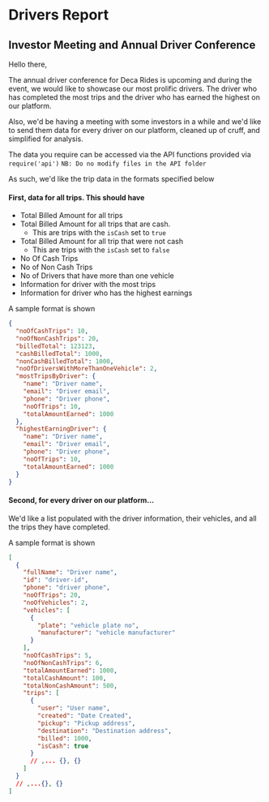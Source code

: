 # Drivers Report

## Investor Meeting and Annual Driver Conference

Hello there,

The annual driver conference for Deca Rides is upcoming and during the event, we would like to showcase our most prolific drivers. The driver who has completed the most trips and the driver who has earned the highest on our platform.

Also, we'd be having a meeting with some investors in a while and we'd like to send them data for every driver on our platform, cleaned up of cruff, and simplified for analysis.

The data you require can be accessed via the API functions provided via `require('api')`
`NB: Do no modify files in the API folder`

As such, we'd like the trip data in the formats specified below

#### First, data for all trips. This should have

- Total Billed Amount for all trips
- Total Billed Amount for all trips that are cash.
  - This are trips with the `isCash` set to `true`
- Total Billed Amount for all trip that were not cash
  - This are trips with the `isCash` set to `false`
- No Of Cash Trips
- No of Non Cash Trips
- No of Drivers that have more than one vehicle
- Information for driver with the most trips
- Information for driver who has the highest earnings

A sample format is shown

```json
{
  "noOfCashTrips": 10,
  "noOfNonCashTrips": 20,
  "billedTotal": 123123,
  "cashBilledTotal": 1000,
  "nonCashBilledTotal": 1000,
  "noOfDriversWithMoreThanOneVehicle": 2,
  "mostTripsByDriver": {
    "name": "Driver name",
    "email": "Driver email",
    "phone": "Driver phone",
    "noOfTrips": 10,
    "totalAmountEarned": 1000
  },
  "highestEarningDriver": {
    "name": "Driver name",
    "email": "Driver email",
    "phone": "Driver phone",
    "noOfTrips": 10,
    "totalAmountEarned": 1000
  }
}
```

#### Second, for every driver on our platform...

We'd like a list populated with the driver information, their vehicles, and all the trips they have completed.

A sample format is shown

```json
[
  {
    "fullName": "Driver name",
    "id": "driver-id",
    "phone": "driver phone",
    "noOfTrips": 20,
    "noOfVehicles": 2,
    "vehicles": [
      {
        "plate": "vehicle plate no",
        "manufacturer": "vehicle manufacturer"
      }
    ],
    "noOfCashTrips": 5,
    "noOfNonCashTrips": 6,
    "totalAmountEarned": 1000,
    "totalCashAmount": 100,
    "totalNonCashAmount": 500,
    "trips": [
      {
        "user": "User name",
        "created": "Date Created",
        "pickup": "Pickup address",
        "destination": "Destination address",
        "billed": 1000,
        "isCash": true
      }
      // ,... {}, {}
    ]
  }
  // ,...{}, {}
]
```

